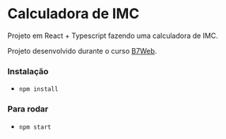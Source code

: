 # Calculadora de IMC

Projeto em React + Typescript fazendo uma calculadora de IMC.

Projeto desenvolvido durante o curso [B7Web](https://b1web.com.br).

### Instalação
- `npm install`

### Para rodar
- `npm start`